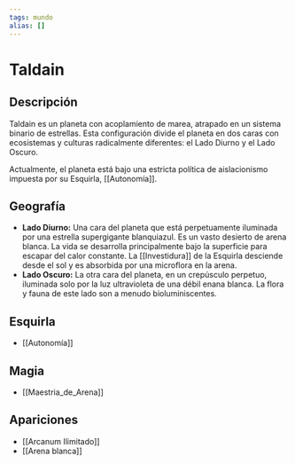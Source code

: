 ```yaml
---
tags: mundo
alias: []
---
```


# Taldain

## Descripción
Taldain es un planeta con acoplamiento de marea, atrapado en un sistema binario de estrellas. Esta configuración divide el planeta en dos caras con ecosistemas y culturas radicalmente diferentes: el Lado Diurno y el Lado Oscuro.

Actualmente, el planeta está bajo una estricta política de aislacionismo impuesta por su Esquirla, [[Autonomía]].

## Geografía
*   **Lado Diurno:** Una cara del planeta que está perpetuamente iluminada por una estrella supergigante blanquiazul. Es un vasto desierto de arena blanca. La vida se desarrolla principalmente bajo la superficie para escapar del calor constante. La [[Investidura]] de la Esquirla desciende desde el sol y es absorbida por una microflora en la arena.
*   **Lado Oscuro:** La otra cara del planeta, en un crepúsculo perpetuo, iluminada solo por la luz ultravioleta de una débil enana blanca. La flora y fauna de este lado son a menudo bioluminiscentes.

## Esquirla
* [[Autonomía]]

## Magia
* [[Maestria_de_Arena]]

## Apariciones
* [[Arcanum Ilimitado]]
* [[Arena blanca]]
